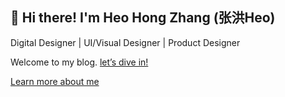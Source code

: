 ## 👋 Hi there! I'm Heo Hong Zhang (张洪Heo)

Digital Designer | UI/Visual Designer | Product Designer

Welcome to my blog. [let’s dive in!](https://blog.zhheo.com/)

[Learn more about me](https://zhheo.com/)
